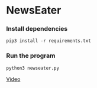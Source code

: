 # NewsEater

### Install dependencies
`pip3 install -r requirements.txt`

### Run the program
`python3 newseater.py`

[Video](https://youtu.be/hTp7jlfr0Ow)
